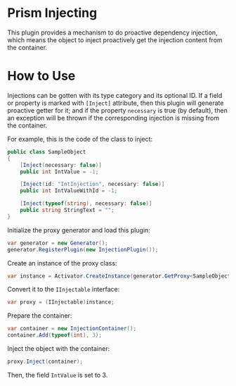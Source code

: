 # Prism Injecting

This plugin provides a mechanism to do proactive dependency injection,
which means the object to inject proactively get the injection content from the container.

# How to Use

Injections can be gotten with its type category and its optional ID.
If a field or property is marked with ```[Inject]``` attribute,
then this plugin will generate proactive getter for it; 
and if the property ```necessary``` is true (by default),
then an exception will be thrown if the corresponding injection is missing from the container.

For example, this is the code of the class to inject:
```c#
public class SampleObject
{
    [Inject(necessary: false)]
    public int IntValue = -1;

    [Inject(id: "IntInjection", necessary: false)]
    public int IntValueWithId = -1;

    [Inject(typeof(string), necessary: false)]
    public string StringText = "";
}
```
Initialize the proxy generator and load this plugin:
```c#
var generator = new Generator();
generator.RegisterPlugin(new InjectionPlugin());
```
Create an instance of the proxy class:
```c#
var instance = Activator.CreateInstance(generator.GetProxy<SampleObject>()) as SampleObject;
```
Convert it to the ```IInjectable``` interface:
```c#
var proxy = (IInjectable)instance;
```
Prepare the container:
```c#
var container = new InjectionContainer();
container.Add(typeof(int), 3);
```
Inject the object with the container:
```c#
proxy.Inject(container);
```
Then, the field ```IntValue``` is set to 3.
